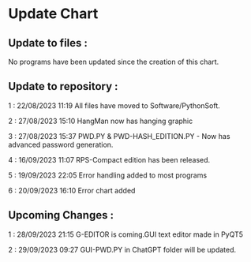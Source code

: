 # Update Chart
## Update to files : 

No programs have been updated since the creation of this chart.

## Update to repository :

1 : 22/08/2023 11:19 All files have moved to Software/PythonSoft.


2 : 27/08/2023 15:10 HangMan now has hanging graphic


3 : 27/08/2023 15:37 PWD.PY & PWD-HASH_EDITION.PY - Now has advanced password generation.


4 : 16/09/2023 11:07 RPS-Compact edition has been released.


5 : 19/09/2023 22:05 Error handling added to most programs


6 : 20/09/2023 16:10 Error chart added
## Upcoming Changes : 


1 : 28/09/2023 21:15 G-EDITOR is coming.GUI text editor made in PyQT5


2 : 29/09/2023 09:27 GUI-PWD.PY in ChatGPT folder will be updated.
